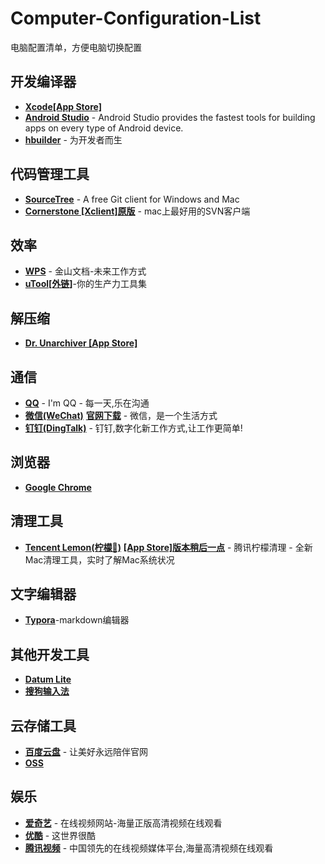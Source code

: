 # Computer-Configuration-List
电脑配置清单，方便电脑切换配置
## 开发编译器
- [**Xcode[App Store]**](https://apps.apple.com/cn/app/xcode/id497799835?mt=12)
- [**Android Studio**](https://developer.android.google.cn/studio) - Android Studio provides the fastest tools for building apps on every type of Android device.
- [**hbuilder**](http://www.dcloud.io/) - 为开发者而生
## 代码管理工具
- [**SourceTree**](https://www.sourcetreeapp.com/) - A free Git client for Windows and Mac
- [**Cornerstone [Xclient]**](https://xclient.info/s/cornerstone.html)[**原版**](https://cornerstone.assembla.com/)  - mac上最好用的SVN客户端
## 效率
- [**WPS**](https://www.wps.cn/) - 金山文档-未来工作方式
- [**uTool[外链]**](https://u.tools/index.html)-你的生产力工具集
## 解压缩
- [**Dr. Unarchiver [App Store]**](https://apps.apple.com/cn/app/xcode/id497799835?mt=12)
## 通信
- [**QQ**](https://apps.apple.com/cn/app/qq/id451108668?mt=12) - I'm QQ - 每一天,乐在沟通
- [**微信(WeChat)**](https://apps.apple.com/cn/app/%E5%BE%AE%E4%BF%A1/id836500024?mt=12)  [**官网下载**](https://mac.weixin.qq.com/) - 微信，是一个生活方式  
- [**钉钉(DingTalk)**](https://www.dingtalk.com/) - 钉钉,数字化新工作方式,让工作更简单!
## 浏览器
- [**Google Chrome**](https://www.google.cn/intl/zh-CN/chrome/)
## 清理工具
- [**Tencent Lemon(柠檬🍋)**](https://lemon.qq.com/) [**[App Store]版本稍后一点**](https://apps.apple.com/cn/app/%E8%85%BE%E8%AE%AF%E6%9F%A0%E6%AA%AC%E6%B8%85%E7%90%86-lemon-cleaner/id1449962996?mt=12) - 腾讯柠檬清理 - 全新Mac清理工具，实时了解Mac系统状况
## 文字编辑器
- [**Typora**](https://www.typora.io/)-markdown编辑器
## 其他开发工具
- [**Datum Lite**](https://apps.apple.com/cn/app/datum-lite/id901631046?mt=12)
- [**搜狗输入法**](https://pinyin.sogou.com/mac/)
## 云存储工具
- [**百度云盘**](http://pan.baidu.com/download#pan) - 让美好永远陪伴官网
- [**OSS**](https://help.aliyun.com/document_detail/61872.html?spm=5176.8465980.home.14.1c9c1450dUISpL)
## 娱乐
- [**爱奇艺**](https://apps.apple.com/cn/app/%E7%88%B1%E5%A5%87%E8%89%BA-%E7%A0%B4%E5%86%B0%E8%A1%8C%E5%8A%A8%E5%85%A8%E7%BD%91%E7%8B%AC%E6%92%AD/id1012296988?l=en&mt=12) - 在线视频网站-海量正版高清视频在线观看
- [**优酷**](https://apps.apple.com/cn/app/%E4%BC%98%E9%85%B7/id1014945607?mt=12) - 这世界很酷
- [**腾讯视频**](https://apps.apple.com/cn/app/%E8%85%BE%E8%AE%AF%E8%A7%86%E9%A2%91-%E5%87%A4%E5%BC%88%E7%B2%BE%E5%BD%A9%E5%91%88%E7%8E%B0/id1231336508?l=en&mt=12) - 中国领先的在线视频媒体平台,海量高清视频在线观看
